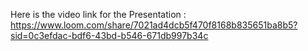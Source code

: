 Here is the video link for the Presentation : https://www.loom.com/share/7021ad4dcb5f470f8168b835651ba8b5?sid=0c3efdac-bdf6-43bd-b546-671db997b34c
